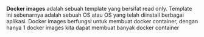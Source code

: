 
**Docker images** adalah sebuah template yang bersifat read only. Template ini sebenarnya adalah sebuah OS atau OS yang telah diinstall berbagai aplikasi. Docker images berfungsi untuk membuat docker container, dengan hanya 1 docker images kita dapat membuat banyak docker container